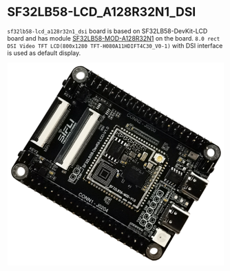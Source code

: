 # SF32LB58-LCD_A128R32N1_DSI
`sf32lb58-lcd_a128r32n1_dsi` board is based on SF32LB58-DevKit-LCD board and 
has module [SF32LB58-MOD-A128R32N1](https://wiki.sifli.com/silicon/%E6%A8%A1%E7%BB%84%E5%9E%8B%E5%8F%B7%E6%8C%87%E5%8D%97.html#sf32lb58-mod) on the board. 
`8.0 rect DSI Video TFT LCD(800x1280 TFT-H080A11HDIFT4C30_V0-1)` with DSI interface is used as default display.

![board front side](assets/58KIT-T-Look.png)